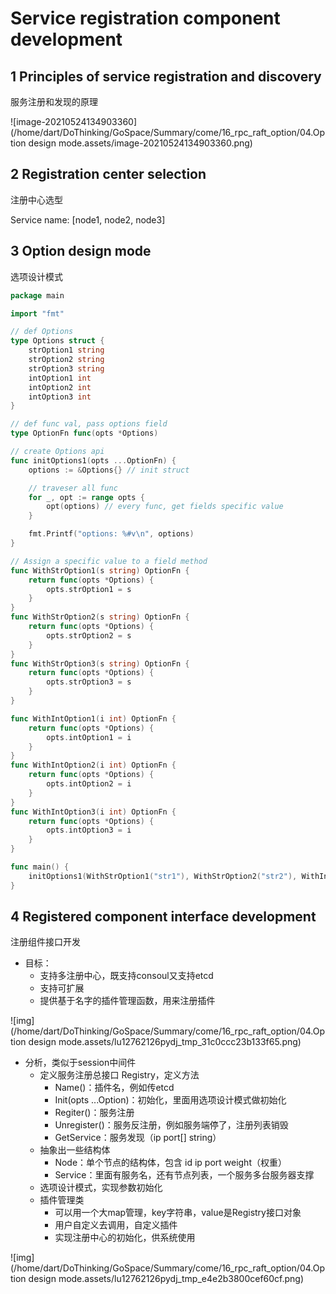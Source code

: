 

# Service registration component development



## 1 Principles of service registration and discovery

服务注册和发现的原理

![image-20210524134903360](/home/dart/DoThinking/GoSpace/Summary/come/16_rpc_raft_option/04.Option design mode.assets/image-20210524134903360.png)



## 2 Registration center selection

注册中心选型



Service name: [node1, node2, node3]





## 3 Option design mode

选项设计模式



```go
package main

import "fmt"

// def Options
type Options struct {
	strOption1 string
	strOption2 string
	strOption3 string
	intOption1 int
	intOption2 int
	intOption3 int
}

// def func val, pass options field
type OptionFn func(opts *Options)

// create Options api
func initOptions1(opts ...OptionFn) {
	options := &Options{} // init struct

	// traveser all func
	for _, opt := range opts {
		opt(options) // every func, get fields specific value
	}

	fmt.Printf("options: %#v\n", options)
}

// Assign a specific value to a field method
func WithStrOption1(s string) OptionFn {
	return func(opts *Options) {
		opts.strOption1 = s
	}
}
func WithStrOption2(s string) OptionFn {
	return func(opts *Options) {
		opts.strOption2 = s
	}
}
func WithStrOption3(s string) OptionFn {
	return func(opts *Options) {
		opts.strOption3 = s
	}
}

func WithIntOption1(i int) OptionFn {
	return func(opts *Options) {
		opts.intOption1 = i
	}
}
func WithIntOption2(i int) OptionFn {
	return func(opts *Options) {
		opts.intOption2 = i
	}
}
func WithIntOption3(i int) OptionFn {
	return func(opts *Options) {
		opts.intOption3 = i
	}
}

func main() {
	initOptions1(WithStrOption1("str1"), WithStrOption2("str2"), WithIntOption1(1))
}
```



## 4 Registered component interface development

注册组件接口开发

- 目标：
  - 支持多注册中心，既支持consoul又支持etcd
  - 支持可扩展
  - 提供基于名字的插件管理函数，用来注册插件

![img](/home/dart/DoThinking/GoSpace/Summary/come/16_rpc_raft_option/04.Option design mode.assets/lu12762126pydj_tmp_31c0ccc23b133f65.png)

- 分析，类似于session中间件
  - 定义服务注册总接口 	Registry，定义方法
    - Name()：插件名，例如传etcd
    - Init(opts 		...Option)：初始化，里面用选项设计模式做初始化
    - Regiter()：服务注册
    - Unregister()：服务反注册，例如服务端停了，注册列表销毁
    - GetService：服务发现（ip 		port[] string）
  - 抽象出一些结构体
    - Node：单个节点的结构体，包含 		id 		ip port weight（权重）
    - Service：里面有服务名，还有节点列表，一个服务多台服务器支撑
  - 选项设计模式，实现参数初始化
  - 插件管理类
    - 可以用一个大map管理，key字符串，value是Registry接口对象
    - 用户自定义去调用，自定义插件
    - 实现注册中心的初始化，供系统使用

![img](/home/dart/DoThinking/GoSpace/Summary/come/16_rpc_raft_option/04.Option design mode.assets/lu12762126pydj_tmp_e4e2b3800cef60cf.png)